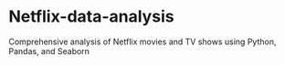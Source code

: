 # Netflix-data-analysis
Comprehensive analysis of Netflix movies and TV shows using Python, Pandas, and Seaborn
